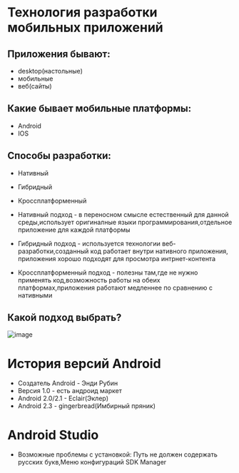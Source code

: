 # Технология разработки мобильных приложений
## Приложения бывают: 
* desktop(настольные)
*  мобильные 
* веб(сайты)
## Какие бывает мобильные платформы:
* Android
* IOS
## Способы разработки:
* Нативный
* Гибридный
* Кроссплатформенный

* Нативный подход - в переносном смысле естественный для данной среды,использует оригиналные языки программирования,отдельное приложение для каждой платформы
* Гибридный подход - используется технологии веб-разработки,созданный код работает внутри нативного приложения, приложения хорошо подходят для просмотра интрнет-контента
* Кроссплатформенный подход - полезны там,где не нужно применять код,возможность работы на обеих платформах,приложения работают медленнее по сравнению с нативными

## Какой подход выбрать?
![image](https://user-images.githubusercontent.com/97594420/190090880-c3fefda2-a54a-4567-89d9-8ce3872c5eb1.png)

# История версий Android
* Создатель Android - Энди Рубин
* Версия  1.0 - есть андроид маркет
* Android 2.0/2.1 - Eclair(Эклер) 
* Android 2.3 - gingerbread(Имбирный пряник)
# Android Studio
* Возможные проблемы с установкой: Путь не должен содержать русских букв,Меню конфигураций SDK Manager
